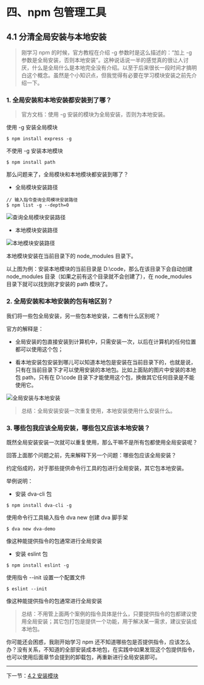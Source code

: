 # 四、npm 包管理工具

## 4.1 分清全局安装与本地安装

> 刚学习 npm 的时候，官方教程在介绍 -g 参数时是这么描述的：“加上 -g 参数是全局安装，否则本地安装”。这种说话说一半的感觉真的很让人讨厌，什么是全局什么是本地完全没有介绍。以至于后来很长一段时间才搞明白这个概念。虽然是个小知识点，但我觉得有必要在学习模块安装之前先介绍一下。


### 1. 全局安装和本地安装都安装到了哪？
> 官方文档：使用 -g 安装的模块为全局安装，否则为本地安装。


使用 -g 安装全局模块
``` 
$ npm install express -g
```

不使用 -g 安装本地模块

```
$ npm install path
```

那么问题来了，全局模块和本地模块都安装到哪了？

- 全局模块安装路径

```
// 输入指令查询全局模块安装路径
$ npm list -g --depth=0
```

![查询全局模块安装路径](https://static.oschina.net/uploads/space/2017/0601/234946_2rIq_3500483.png)

- 本地模块安装路径

![本地模块安装路径](https://static.oschina.net/uploads/img/201707/02211548_RHS9.png "本地模块安装路径")

本地模块安装在当前目录下的 node_modules 目录下。

以上图为例：安装本地模块的当前目录是 D:\code，那么在该目录下会自动创建 node_modules 目录（如果之前有这个目录就不会创建了），在 node_modules 目录下就可以找到刚才安装的 path 模块了。

### 2. 全局安装和本地安装的包有啥区别？

我们将一些包全局安装，另一些包本地安装，二者有什么区别呢？

官方的解释是：

- 全局安装的包直接安装到计算机中，只需安装一次，以后在计算机的任何位置都可以使用这个包；

- 看本地安装包安装到哪儿可以知道本地包是安装在当前目录下的，也就是说，只有在当前目录下才可以使用安装的本地包。比如上面贴的图片中安装的本地包 path，只有在 D:\code 目录下才能使用这个包，换做其它任何目录是不能使用它。


![全局安装与本地安装](https://static.oschina.net/uploads/img/201707/02224109_WGZi.png "全局安装与本地安装")

> 总结：全局安装安装一次重复使用，本地安装使用什么安装什么。

### 3. 哪些包我应该全局安装，哪些包又应该本地安装？

既然全局安装安装一次就可以重复使用，那么干嘛不是所有包都使用全局安装呢？

回答上面那个问题之前，先来解释下另一个问题：哪些包应该全局安装？

约定俗成的，对于那些提供命令行工具的包进行全局安装，其它包本地安装。

举例说明：

- 安装 dva-cli 包

```
$ npm install dva-cli -g
```

使用命令行工具输入指令 dva new 创建 dva 脚手架


```
$ dva new dva-demo
```

像这种能提供指令的包通常进行全局安装

- 安装 eslint 包


```
$ npm install eslint -g
```

使用指令 --init 设置一个配置文件


```
$ eslint --init
```

像这种能提供指令的包通常进行全局安装

> 总结：不用管上面两个案例的指令具体是什么，只要提供指令的包都建议使用全局安装；其它包打包是提供一个功能，用于解决某一需求，建议安装成本地包。

你可能还会困惑，我刚开始学习 npm 还不知道哪些包是否提供指令，应该怎么办？没有关系，不知道的全部安装成本地包，在实践中如果发现这个包提供指令，也可以使用后面章节会提到的卸载包，再重新进行全局安装即可。

----------

下一节：[4.2 安装模块](https://github.com/dkvirus/dva/blob/master/book/npm/4.2%20%E5%AE%89%E8%A3%85%E6%A8%A1%E5%9D%97.md "安装模块")